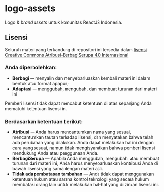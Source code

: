 # logo-assets

Logo & *brand assets* untuk komunitas ReactJS Indonesia.

## Lisensi

Seluruh materi yang terkandung di repositori ini tersedia dalam [lisensi Creative Commons Atribusi-BerbagiSerupa 4.0 Internasional](https://creativecommons.org/licenses/by-sa/4.0/deed.id)

### Anda diperbolehkan:

- **Berbagi** — menyalin dan menyebarluaskan kembali materi ini dalam bentuk atau format apapun;
- **Adaptasi** — menggubah, mengubah, dan membuat turunan dari materi ini

Pemberi lisensi tidak dapat mencabut ketentuan di atas sepanjang Anda mematuhi ketentuan lisensi ini.

### Berdasarkan ketentuan berikut:

- **Atribusi** — Anda harus mencantumkan nama yang sesuai, mencantumkan tautan terhadap lisensi, dan menyatakan bahwa telah ada perubahan yang dilakukan. Anda dapat melakukan hal ini dengan cara yang sesuai, namun tidak mengisyaratkan bahwa pemberi lisensi mendukung Anda atau penggunaan Anda.
- **BerbagiSerupa** — Apabila Anda menggubah, mengubah, atau membuat turunan dari materi ini, Anda harus menyebarluaskan kontribusi Anda di bawah lisensi yang sama dengan materi asli.
- **Tidak ada pembatasan tambahan** — Anda tidak dapat menggunakan ketentuan hukum atau sarana kontrol teknologi yang secara hukum membatasi orang lain untuk melakukan hal-hal yang diizinkan lisensi ini.